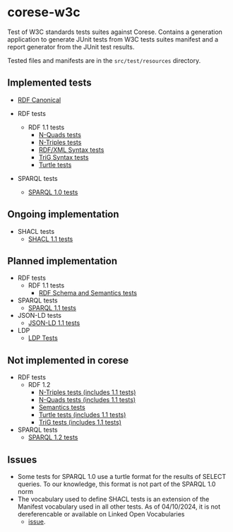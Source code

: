 # corese-w3c

Test of W3C standards tests suites against Corese. Contains a generation application to generate JUnit tests from W3C tests suites manifest and a report generator from the JUnit test results.

Tested files and manifests are in the `src/test/resources` directory.

## Implemented tests

- [RDF Canonical](https://w3c.github.io/rdf-canon/tests/)

- RDF tests
  - RDF 1.1 tests
    - [N-Quads tests](https://w3c.github.io/rdf-tests/rdf/rdf11/rdf-n-quads/)
    - [N-Triples tests](https://w3c.github.io/rdf-tests/rdf/rdf11/rdf-n-triples/)
    - [RDF/XML Syntax tests](https://w3c.github.io/rdf-tests/rdf/rdf11/rdf-xml/)
    - [TriG Syntax tests](https://w3c.github.io/rdf-tests/rdf/rdf11/rdf-trig/)
    - [Turtle tests](https://w3c.github.io/rdf-tests/rdf/rdf11/rdf-turtle/)
- SPARQL tests
  - [SPARQL 1.0 tests](https://w3c.github.io/rdf-tests/sparql/sparql10)

## Ongoing implementation

- SHACL tests
  - [SHACL 1.1 tests](https://w3c.github.io/data-shapes/data-shapes-test-suite/)
  
## Planned implementation

- RDF tests
  - RDF 1.1 tests
    - [RDF Schema and Semantics tests](https://w3c.github.io/rdf-tests/rdf/rdf11/rdf-mt/)
- SPARQL tests
  - [SPARQL 1.1 tests](https://w3c.github.io/rdf-tests/sparql/sparql11)
- JSON-LD tests
  - [JSON-LD 1.1 tests](https://json-ld.github.io/json-ld.org/test-suite/reports/)
- LDP
  - [LDP Tests](https://w3c.github.io/ldp-testsuite/)

## Not implemented in corese

- RDF tests
  - RDF 1.2
    - [N-Triples tests (includes 1.1 tests)](https://w3c.github.io/rdf-tests/rdf/rdf12/rdf-n-triples)
    - [N-Quads tests (includes 1.1 tests)](https://w3c.github.io/rdf-tests/rdf/rdf12/rdf-n-quads)
    - [Semantics tests](https://w3c.github.io/rdf-tests/rdf/rdf12/rdf-semantics)
    - [Turtle tests (includes 1.1 tests)](https://w3c.github.io/rdf-tests/rdf/rdf12/rdf-turtle)
    - [TriG tests (includes 1.1 tests)](https://w3c.github.io/rdf-tests/rdf/rdf12/rdf-trig)
- SPARQL tests
  - [SPARQL 1.2 tests](https://w3c.github.io/rdf-tests/sparql/sparql12)
  
## Issues

- Some tests for SPARQL 1.0 use a turtle format for the results of SELECT queries. To our knowledge, this format is not part of the SPARQL 1.0 norm
- The vocabulary used to define SHACL tests is an extension of the Manifest vocabulary used in all other tests. As of 04/10/2024, it is not dereferencable or available on Linked Open Vocabularies
  - [issue](https://github.com/w3c/shacl/issues/86).
